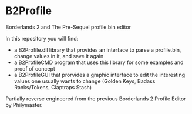 # B2Profile
Borderlands 2 and The Pre-Sequel profile.bin editor

In this repository you will find:

* a B2Profile.dll library that provides an interface to parse a profile.bin, change values in it, and save it again
* a B2ProfileCMD program that uses this library for some examples and proof of concept
* a B2ProfileGUI that prorvides a graphic interface to edit the interesting values one usually wants to change (Golden Keys, Badass Ranks/Tokens, Claptraps Stash)

Partially reverse engineered from the previous Borderlands 2 Profile Editor by Philymaster.

